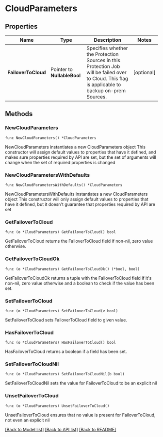 # CloudParameters

## Properties

Name | Type | Description | Notes
------------ | ------------- | ------------- | -------------
**FailoverToCloud** | Pointer to **NullableBool** | Specifies whether the Protection Sources in this Protection Job will be failed over to Cloud. This flag is applicable to backup on-prem Sources. | [optional] 

## Methods

### NewCloudParameters

`func NewCloudParameters() *CloudParameters`

NewCloudParameters instantiates a new CloudParameters object
This constructor will assign default values to properties that have it defined,
and makes sure properties required by API are set, but the set of arguments
will change when the set of required properties is changed

### NewCloudParametersWithDefaults

`func NewCloudParametersWithDefaults() *CloudParameters`

NewCloudParametersWithDefaults instantiates a new CloudParameters object
This constructor will only assign default values to properties that have it defined,
but it doesn't guarantee that properties required by API are set

### GetFailoverToCloud

`func (o *CloudParameters) GetFailoverToCloud() bool`

GetFailoverToCloud returns the FailoverToCloud field if non-nil, zero value otherwise.

### GetFailoverToCloudOk

`func (o *CloudParameters) GetFailoverToCloudOk() (*bool, bool)`

GetFailoverToCloudOk returns a tuple with the FailoverToCloud field if it's non-nil, zero value otherwise
and a boolean to check if the value has been set.

### SetFailoverToCloud

`func (o *CloudParameters) SetFailoverToCloud(v bool)`

SetFailoverToCloud sets FailoverToCloud field to given value.

### HasFailoverToCloud

`func (o *CloudParameters) HasFailoverToCloud() bool`

HasFailoverToCloud returns a boolean if a field has been set.

### SetFailoverToCloudNil

`func (o *CloudParameters) SetFailoverToCloudNil(b bool)`

 SetFailoverToCloudNil sets the value for FailoverToCloud to be an explicit nil

### UnsetFailoverToCloud
`func (o *CloudParameters) UnsetFailoverToCloud()`

UnsetFailoverToCloud ensures that no value is present for FailoverToCloud, not even an explicit nil

[[Back to Model list]](../README.md#documentation-for-models) [[Back to API list]](../README.md#documentation-for-api-endpoints) [[Back to README]](../README.md)


